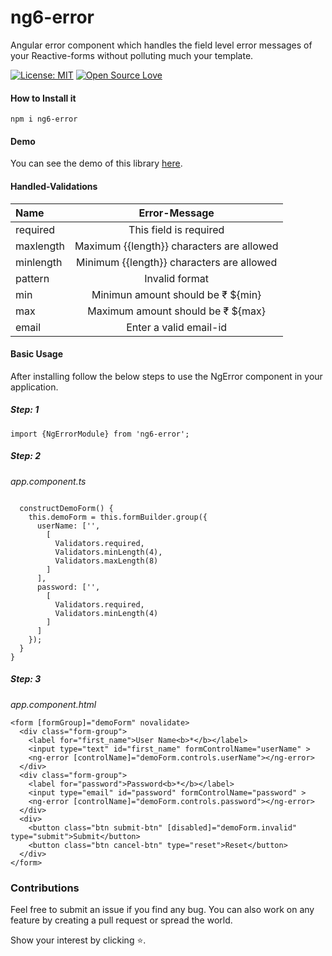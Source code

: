 # ng6-error

Angular error component which handles the field level error messages of your Reactive-forms without polluting much your template.

[![License: MIT](https://img.shields.io/badge/License-MIT-yellow.svg)](https://opensource.org/licenses/MIT)
[![Open Source Love](https://badges.frapsoft.com/os/v1/open-source.svg?v=103)](https://github.com/ellerbrock/open-source-badges/)


#### How to Install it
`npm i ng6-error`

#### Demo
You can see the demo of this library [here](https://stackblitz.com/edit/ng6-errors).

#### Handled-Validations
| Name | Error-Message |
| :--- | :----------:  |
| required | This field is required |
| maxlength| Maximum {{length}} characters are allowed |
| minlength | Minimum {{length}} characters are allowed |
| pattern | Invalid format |
| min | Minimun amount should be ₹ ${min} |
| max | Maximum amount should be ₹ ${max} |
| email | Enter a valid email-id |

#### Basic Usage
After installing follow the below steps to use the NgError component in your application.

##### Step: 1
`import {NgErrorModule} from 'ng6-error';`

##### Step: 2
*app.component.ts*
```{ts}

  constructDemoForm() {
    this.demoForm = this.formBuilder.group({
      userName: ['',
        [
          Validators.required,
          Validators.minLength(4),
          Validators.maxLength(8)
        ]
      ],
      password: ['',
        [
          Validators.required,
          Validators.minLength(4)
        ]
      ]
    });
  }
}
```

##### Step: 3
*app.component.html*
```
<form [formGroup]="demoForm" novalidate>
  <div class="form-group">
    <label for="first_name">User Name<b>*</b></label>
    <input type="text" id="first_name" formControlName="userName" >
    <ng-error [controlName]="demoForm.controls.userName"></ng-error>
  </div>
  <div class="form-group">
    <label for="password">Password<b>*</b></label>
    <input type="email" id="password" formControlName="password" >
    <ng-error [controlName]="demoForm.controls.password"></ng-error>
  </div>
  <div>
    <button class="btn submit-btn" [disabled]="demoForm.invalid" type="submit">Submit</button>
    <button class="btn cancel-btn" type="reset">Reset</button>
  </div>
</form>
```
### Contributions
Feel free to submit an issue if you find any bug. You can also work on any feature by creating a pull request or spread the world.

Show your interest by clicking ⭐️.
